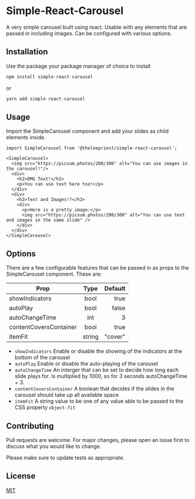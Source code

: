 # Simple-React-Carousel

A very simple carousel built using react. Usable with any elements that are passed in including images. Can be configured with various options.

## Installation

Use the package your package manager of choice to install

```javascript
npm install simple-react-carousel
```

or

```javascript
yarn add simple-react-carousel
```

## Usage

Import the SimpleCarousel component and add your slides as child elements inside.

```
import SimpleCarousel from '@theleepriest/simple-react-carousel';

<SimpleCarousel>
  <img src="https://picsum.photos/200/300" alt="You can use images in the carousel!"/>
  <div>
    <h2>OMG Text!</h2>
    <p>You can use text here too!</p>
  </div>
  <div>
    <h2>Text and Images!?</h2>
    <div>
      <p>Here is a pretty image:</p>
      <img src="https://picsum.photos/200/300" alt="You can use text and images in the same slide" />
    </div>
  </div>
</SimpleCarousel>
```

## Options

There are a few configurable features that can be passed in as props to the SimpleCarousel component. These are:

| Prop                   |  Type  | Default |
| ---------------------- | :----: | ------: |
| showIndicators         |  bool  |    true |
| autoPlay               |  bool  |   false |
| autoChangeTime         |  int   |       3 |
| contentCoversContainer |  bool  |    true |
| itemFit                | string | "cover" |

- `showIndicators` Enable or disable the showing of the indicators at the bottom of the carousel
- `autoPlay` Enable or disable the auto-playing of the carousel
- `autoChangeTime` An interger that can be set to decide how long each slide plays for. Is multiplied by 1000, so for 3 seconds autoChangeTime = 3.
- `contentCoversContainer` A boolean that decides if the slides in the carousel should take up all available space
- `itemFit` A string value to be one of any value able to be passed to the CSS property `object-fit`

## Contributing

Pull requests are welcome. For major changes, please open an issue first to discuss what you would like to change.

Please make sure to update tests as appropriate.

## License

[MIT](https://choosealicense.com/licenses/mit/)
